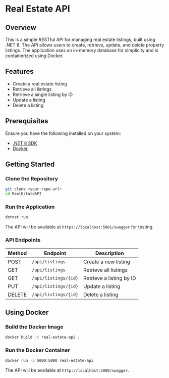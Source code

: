 # Real Estate API

## Overview
This is a simple RESTful API for managing real estate listings, built using .NET 8. The API allows users to create, retrieve, update, and delete property listings. The application uses an in-memory database for simplicity and is containerized using Docker.

## Features
- Create a real estate listing
- Retrieve all listings
- Retrieve a single listing by ID
- Update a listing
- Delete a listing

## Prerequisites
Ensure you have the following installed on your system:
- [.NET 8 SDK](https://dotnet.microsoft.com/en-us/download/dotnet/8.0)
- [Docker](https://www.docker.com/get-started)

## Getting Started

### Clone the Repository
```sh
git clone <your-repo-url>
cd RealEstateAPI
```

### Run the Application
```sh
dotnet run
```
The API will be available at `https://localhost:5001/swagger` for testing.

### API Endpoints

| Method | Endpoint           | Description                |
|--------|-------------------|----------------------------|
| POST   | `/api/listings`   | Create a new listing      |
| GET    | `/api/listings`   | Retrieve all listings     |
| GET    | `/api/listings/{id}` | Retrieve a listing by ID |
| PUT    | `/api/listings/{id}` | Update a listing        |
| DELETE | `/api/listings/{id}` | Delete a listing        |

## Using Docker

### Build the Docker Image
```sh
docker build -t real-estate-api .
```

### Run the Docker Container
```sh
docker run -p 5000:5000 real-estate-api
```
The API will be available at `http://localhost:5000/swagger`.


